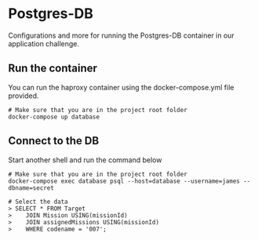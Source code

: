 # Postgres-DB

Configurations and more for running the Postgres-DB container in our application challenge.

## Run the container 
You can run the haproxy container using the docker-compose.yml file provided.

```	
# Make sure that you are in the project root folder
docker-compose up database
```
## Connect to the DB

Start another shell and run the command below

```	
# Make sure that you are in the project root folder
docker-compose exec database psql --host=database --username=james --dbname=secret

# Select the data
> SELECT * FROM Target 
>    JOIN Mission USING(missionId) 
>    JOIN assignedMissions USING(missionId) 
>    WHERE codename = '007';
```
